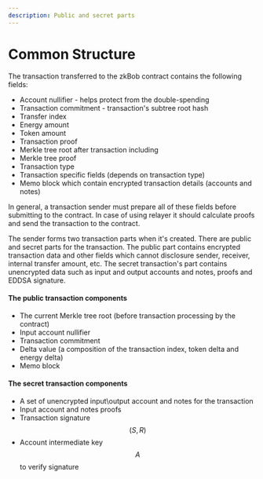 ```yaml
---
description: Public and secret parts
---
```


# Common Structure

The transaction transferred to the zkBob contract contains the following fields:

* Account nullifier - helps protect from the double-spending
* Transaction commitment - transaction's subtree root hash
* Transfer index
* Energy amount
* Token amount
* Transaction proof
* Merkle tree root after transaction including
* Merkle tree proof
* Transaction type
* Transaction specific fields (depends on transaction type)
* Memo block which contain encrypted transaction details (accounts and notes)

In general, a transaction sender must prepare all of these fields before submitting to the contract. In case of using relayer it should calculate proofs and send the transaction to the contract.

The sender forms two transaction parts when it's created. There are public and secret parts for the transaction. The public part contains encrypted transaction data and other fields which cannot disclosure sender, receiver, internal transfer amount, etc. The secret transaction's part contains unencrypted data such as input and output accounts and notes, proofs and EDDSA signature.

#### The public transaction components

* The current Merkle tree root (before transaction processing by the contract)
* Input account nullifier
* Transaction commitment
* Delta value (a composition of the transaction index, token delta and energy delta)
* Memo block

#### The secret transaction components

* A set of unencrypted input\output account and notes for the transaction
* Input account and notes proofs
* Transaction signature $$(S, R)$$
* Account intermediate key $$A$$ to verify signature




